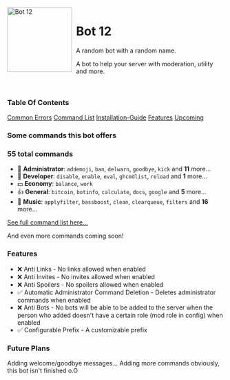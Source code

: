 <img width="150" height="150" align="left" style="float: left; margin: 0 10px 0 0;" alt="Bot 12" src="https://i.imgur.com/gid0Rot_d.png?maxwidth=760&fidelity=grand">  


# Bot 12

A random bot with a random name.

A bot to help your server with moderation, utility and more.

​
​


### Table Of Contents

[Common Errors](https://github.com/Koolwiza/Bot-12/blob/main/support/common-errors.md)
[Command List](https://github.com/Koolwiza/Bot-12/blob/main/docs/command-list.md)
[Installation-Guide](https://github.com/Koolwiza/Bot-12/blob/main/docs/command-list.md)
[Features](https://github.com/Koolwiza/Bot-12#features)
[Upcoming](https://github.com/Koolwiza/Bot-12#future-plansz)

### Some commands this bot offers

###  55 total commands

 - 🔨 **Administrator**: `addemoji`, `ban`, `delwarn`, `goodbye`, `kick` and **11** more...
 - 👑 **Developer**: `disable`, `enable`, `eval`, `ghcmdlist`, `reload` and **1** more...
 - 💵 **Economy**: `balance`, `work` 
 - 👍 **General**: `bitcoin`, `botinfo`, `calculate`, `docs`, `google` and **5** more...
 - 🎵 **Music**: `applyfilter`, `bassboost`, `clean`, `clearqueue`, `filters` and **16** more...

[See full command list here...](https://github.com/Koolwiza/Bot-12/blob/main/docs/command-list.md)

And even more commands coming soon!

### Features 

- ❌ Anti Links - No links allowed when enabled
- ❌ Anti Invites - No invites allowed when enabled
- ❌ Anti Spoilers - No spoilers allowed when enabled
- ✅ Automatic Administrator Command Deletion - Deletes administrator commands when enabled
- ❌ Anti Bots - No bots will be able to be added to the server when the person who added doesn't have a certain role (mod role in config) when enabled
- ✅ Configurable Prefix - A customizable prefix 

### Future Plans
Adding welcome/goodbye messages... 
Adding more commands obviously, this bot isn't finished o.O
